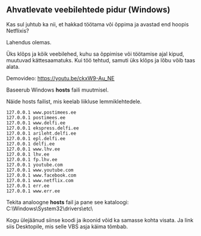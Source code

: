 ## Ahvatlevate veebilehtede pidur (Windows)

Kas sul juhtub ka nii, et hakkad töötama või õppima ja avastad end hoopis Netflixis?

Lahendus olemas.

Üks klõps ja kõik veebilehed, kuhu sa õppimise või töötamise ajal kipud, muutuvad kättesaamatuks. Kui töö tehtud, samuti üks klõps ja lõbu võib taas alata.

Demovideo: https://youtu.be/ckxW9-Au_NE

Baseerub Windows **hosts** faili muutmisel.

Näide hosts failist, mis keelab liikluse lemmiklehtedele.

``127.0.0.1	www.postimees.ee``<br>
``127.0.0.1	postimees.ee``<br>
``127.0.0.1	www.delfi.ee``<br>
``127.0.0.1	ekspress.delfi.ee``<br>
``127.0.0.1	arileht.delfi.ee``<br>
``127.0.0.1	epl.delfi.ee``<br>
``127.0.0.1	delfi.ee``<br>
``127.0.0.1	www.lhv.ee``<br>
``127.0.0.1	lhv.ee``<br>
``127.0.0.1	fp.lhv.ee``<br>
``127.0.0.1	youtube.com``<br>
``127.0.0.1	www.youtube.com``<br>
``127.0.0.1	www.facebook.com``<br>
``127.0.0.1	www.netflix.com``<br>
``127.0.0.1	err.ee``<br>
``127.0.0.1	www.err.ee``<br>

Tekita analoogne **hosts** fail ja pane see kataloogi: C:\Windows\System32\drivers\etc\

Kogu ülejäänud siinse koodi ja ikoonid võid ka samasse kohta visata. Ja link siis Desktopile, mis selle VBS asja käima tõmbab.
